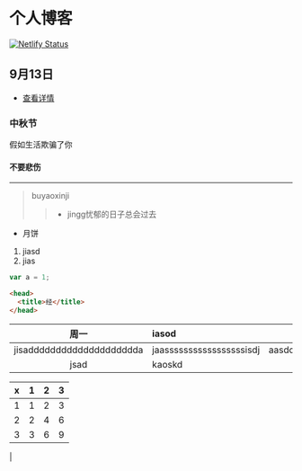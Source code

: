 # 个人博客

[![Netlify Status](https://api.netlify.com/api/v1/badges/785ae7af-f12e-4311-a645-2ce6cca42b78/deploy-status)](https://app.netlify.com/sites/zooooce/deploys)

## 9月13日

- [查看详情](./note/0914.md)

### 中秋节

假如生活欺骗了你


#### 不要悲伤

---

> buyaoxinji
>
> >- jingg忧郁的日子总会过去
> 
- 月饼

1. jiasd
2. jias

```js
var a = 1;
```

```html
<head>
  <title>经</title>
</head>
```

 |           周一            | iasod                    |               jiajsd |
 | :-----------------------: | :----------------------- | -------------------: |
 | jisadddddddddddddddddddda | jaasssssssssssssssssisdj | aasddddddddddddjisdj |
 |           jsad            | kaoskd                   |                kasdk |

 | x   | 1   | 2   | 3   |
 | --- | --- | --- | --- |
 | 1   | 1   | 2   | 3   |
 | 2   | 2   | 4   | 6   |
 | 3   | 3   | 6   | 9   |

|